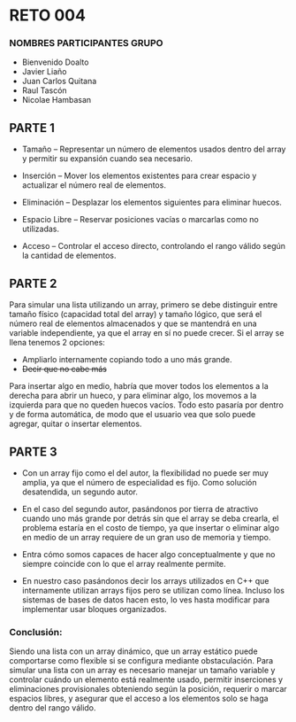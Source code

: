 # RETO 004 

### NOMBRES PARTICIPANTES GRUPO
- Bienvenido Doalto
- Javier Liaño
- Juan Carlos Quitana
- Raul Tascón
- Nicolae Hambasan

## PARTE 1

- Tamaño – Representar un número de elementos usados dentro del array y permitir su expansión cuando sea necesario.

- Inserción – Mover los elementos existentes para crear espacio y actualizar el número real de elementos.

- Eliminación – Desplazar los elementos siguientes para eliminar huecos.

- Espacio Libre – Reservar posiciones vacías o marcarlas como no utilizadas.

- Acceso – Controlar el acceso directo, controlando el rango válido según la cantidad de elementos.

## PARTE 2

Para simular una lista utilizando un array, primero se debe distinguir entre tamaño físico (capacidad total del array) y tamaño lógico, que será el número real de elementos almacenados y que se mantendrá en una variable independiente, ya que el array en sí no puede crecer. Si el array se llena tenemos 2 opciones:

- Ampliarlo internamente copiando todo a uno más grande.
- ~~Decir que no cabe más~~

Para insertar algo en medio, habría que mover todos los elementos a la derecha para abrir un hueco, y para eliminar algo, los movemos a la izquierda para que no queden huecos vacíos. Todo esto pasaría por dentro y de forma automática, de modo que el usuario vea que solo puede agregar, quitar o insertar elementos.

## PARTE 3

- Con un array fijo como el del autor, la flexibilidad no puede ser muy amplia, ya que el número de especialidad es fijo. Como solución desatendida, un segundo autor.

- En el caso del segundo autor, pasándonos por tierra de atractivo cuando uno más grande por detrás sin que el array se deba crearla, el problema estaría en el costo de tiempo, ya que insertar o eliminar algo en medio de un array requiere de un gran uso de memoria y tiempo.

- Entra cómo somos capaces de hacer algo conceptualmente y que no siempre coincide con lo que el array realmente permite.

- En nuestro caso pasándonos decir los arrays utilizados en C++ que internamente utilizan arrays fijos pero se utilizan como línea. Incluso los sistemas de bases de datos hacen esto, lo ves hasta modificar para implementar usar bloques organizados.

### Conclusión:

Siendo una lista con un array dinámico, que un array estático puede comportarse como flexible si se configura mediante obstaculación. Para simular una lista con un array es necesario manejar un tamaño variable y controlar cuándo un elemento está realmente usado, permitir inserciones y eliminaciones provisionales obteniendo según la posición, requerir o marcar espacios libres, y asegurar que el acceso a los elementos solo se haga dentro del rango válido.